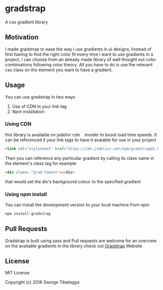 # gradstrap
A css gradient library

## Motivation
I made gradstrap to ease the way i use gradients in ui designs, Instead of first having to find the right 
color fit every time i want to use gradients in a project, i can choose from an already made library of well
thought out color combinations following color theory. All you have to do is use the relevant css class
on the element you want to have a gradient.


## Usage

You can use gradstrap in two ways 
 1. Use of CDN in your link tag
 2. Npm installation

### Using CDN

this library is available on jsdelivr cdn ` ` inorder to boost load time speeds. It can be referenced it your link tags to have it avalable for use in your project
```html
<link rel="stylesheet" href="https://cdn.jsdelivr.net/npm/gradstrap@1.0.1/gradstrap.min.css">

```
Then you can reference any particular gradient by calling its class name in the element's class tag
for example
```html
<div class= "grad-tomato"></div>

``` 
that would set the div's background colour to the specified gradient

### Using npm install

You can install the development version to your local machine from npm
```bash
npm install gradstrap
```
## Pull Requests

Gradstrap is built using sass and Pull requests are welcome for an overview on the available gradients in the library check out [Gradstrap](https://www.tibetegya.com/gradstrap) Website


## License
MIT License

Copyright (c) 2018 George Tibetegya
